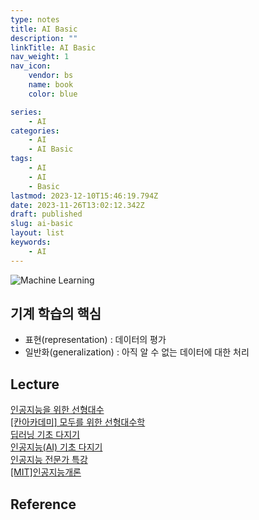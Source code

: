 ```yaml
---
type: notes
title: AI Basic
description: ""
linkTitle: AI Basic
nav_weight: 1
nav_icon:
    vendor: bs
    name: book
    color: blue

series:
    - AI
categories:
    - AI
    - AI Basic
tags:
    - AI
    - AI
    - Basic
lastmod: 2023-12-10T15:46:19.794Z
date: 2023-11-26T13:02:12.342Z
draft: published
slug: ai-basic
layout: list
keywords:
    - AI
---
```


![Machine Learning](ai/ml-algorithms.webp "https://johnvastola.medium.com/10-must-know-machine-learning-algorithms-for-data-scientists-adbf3272398a")

## 기계 학습의 핵심

-   표현(representation) : 데이터의 평가
-   일반화(generalization) : 아직 알 수 없는 데이터에 대한 처리

## Lecture

[인공지능을 위한 선형대수](https://www.boostcourse.org/ai251)  
[[칸아카데미] 모두를 위한 선형대수학](https://www.boostcourse.org/ai151)  
[딥러닝 기초 다지기](https://www.boostcourse.org/ai111)  
[인공지능(AI) 기초 다지기](https://www.boostcourse.org/ai100)  
[인공지능 전문가 특강](https://www.boostcourse.org/ai101)  
[[MIT]인공지능개론](https://www.edwith.org/mitai)

## Reference
